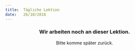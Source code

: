 ```yaml
---
title:  Tägliche Lektion
date:   26/10/2018
---
```


### <center>Wir arbeiten noch an dieser Lektion.</center>
<center>Bitte komme später zurück.</center>
